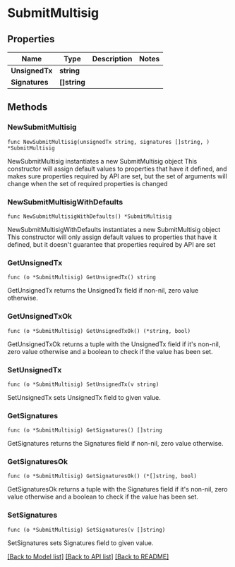 # SubmitMultisig

## Properties

Name | Type | Description | Notes
------------ | ------------- | ------------- | -------------
**UnsignedTx** | **string** |  | 
**Signatures** | **[]string** |  | 

## Methods

### NewSubmitMultisig

`func NewSubmitMultisig(unsignedTx string, signatures []string, ) *SubmitMultisig`

NewSubmitMultisig instantiates a new SubmitMultisig object
This constructor will assign default values to properties that have it defined,
and makes sure properties required by API are set, but the set of arguments
will change when the set of required properties is changed

### NewSubmitMultisigWithDefaults

`func NewSubmitMultisigWithDefaults() *SubmitMultisig`

NewSubmitMultisigWithDefaults instantiates a new SubmitMultisig object
This constructor will only assign default values to properties that have it defined,
but it doesn't guarantee that properties required by API are set

### GetUnsignedTx

`func (o *SubmitMultisig) GetUnsignedTx() string`

GetUnsignedTx returns the UnsignedTx field if non-nil, zero value otherwise.

### GetUnsignedTxOk

`func (o *SubmitMultisig) GetUnsignedTxOk() (*string, bool)`

GetUnsignedTxOk returns a tuple with the UnsignedTx field if it's non-nil, zero value otherwise
and a boolean to check if the value has been set.

### SetUnsignedTx

`func (o *SubmitMultisig) SetUnsignedTx(v string)`

SetUnsignedTx sets UnsignedTx field to given value.


### GetSignatures

`func (o *SubmitMultisig) GetSignatures() []string`

GetSignatures returns the Signatures field if non-nil, zero value otherwise.

### GetSignaturesOk

`func (o *SubmitMultisig) GetSignaturesOk() (*[]string, bool)`

GetSignaturesOk returns a tuple with the Signatures field if it's non-nil, zero value otherwise
and a boolean to check if the value has been set.

### SetSignatures

`func (o *SubmitMultisig) SetSignatures(v []string)`

SetSignatures sets Signatures field to given value.



[[Back to Model list]](../README.md#documentation-for-models) [[Back to API list]](../README.md#documentation-for-api-endpoints) [[Back to README]](../README.md)


